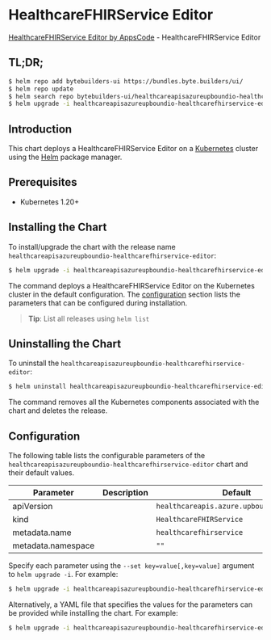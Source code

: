 # HealthcareFHIRService Editor

[HealthcareFHIRService Editor by AppsCode](https://byte.builders) - HealthcareFHIRService Editor

## TL;DR;

```bash
$ helm repo add bytebuilders-ui https://bundles.byte.builders/ui/
$ helm repo update
$ helm search repo bytebuilders-ui/healthcareapisazureupboundio-healthcarefhirservice-editor --version=v0.4.18
$ helm upgrade -i healthcareapisazureupboundio-healthcarefhirservice-editor bytebuilders-ui/healthcareapisazureupboundio-healthcarefhirservice-editor -n default --create-namespace --version=v0.4.18
```

## Introduction

This chart deploys a HealthcareFHIRService Editor on a [Kubernetes](http://kubernetes.io) cluster using the [Helm](https://helm.sh) package manager.

## Prerequisites

- Kubernetes 1.20+

## Installing the Chart

To install/upgrade the chart with the release name `healthcareapisazureupboundio-healthcarefhirservice-editor`:

```bash
$ helm upgrade -i healthcareapisazureupboundio-healthcarefhirservice-editor bytebuilders-ui/healthcareapisazureupboundio-healthcarefhirservice-editor -n default --create-namespace --version=v0.4.18
```

The command deploys a HealthcareFHIRService Editor on the Kubernetes cluster in the default configuration. The [configuration](#configuration) section lists the parameters that can be configured during installation.

> **Tip**: List all releases using `helm list`

## Uninstalling the Chart

To uninstall the `healthcareapisazureupboundio-healthcarefhirservice-editor`:

```bash
$ helm uninstall healthcareapisazureupboundio-healthcarefhirservice-editor -n default
```

The command removes all the Kubernetes components associated with the chart and deletes the release.

## Configuration

The following table lists the configurable parameters of the `healthcareapisazureupboundio-healthcarefhirservice-editor` chart and their default values.

|     Parameter      | Description |                       Default                        |
|--------------------|-------------|------------------------------------------------------|
| apiVersion         |             | <code>healthcareapis.azure.upbound.io/v1beta1</code> |
| kind               |             | <code>HealthcareFHIRService</code>                   |
| metadata.name      |             | <code>healthcarefhirservice</code>                   |
| metadata.namespace |             | <code>""</code>                                      |


Specify each parameter using the `--set key=value[,key=value]` argument to `helm upgrade -i`. For example:

```bash
$ helm upgrade -i healthcareapisazureupboundio-healthcarefhirservice-editor bytebuilders-ui/healthcareapisazureupboundio-healthcarefhirservice-editor -n default --create-namespace --version=v0.4.18 --set apiVersion=healthcareapis.azure.upbound.io/v1beta1
```

Alternatively, a YAML file that specifies the values for the parameters can be provided while
installing the chart. For example:

```bash
$ helm upgrade -i healthcareapisazureupboundio-healthcarefhirservice-editor bytebuilders-ui/healthcareapisazureupboundio-healthcarefhirservice-editor -n default --create-namespace --version=v0.4.18 --values values.yaml
```
